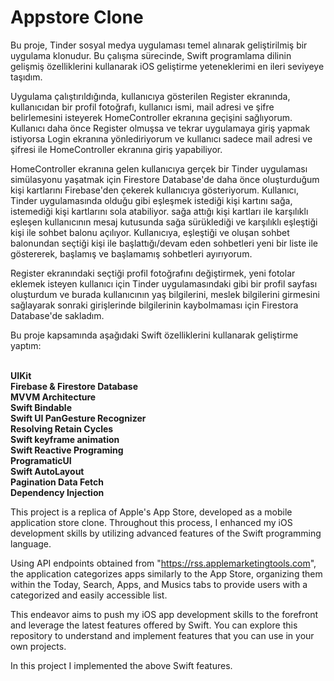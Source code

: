 
# Appstore Clone


Bu proje, Tinder sosyal medya uygulaması temel alınarak geliştirilmiş bir uygulama klonudur. Bu çalışma sürecinde, Swift programlama dilinin gelişmiş özelliklerini kullanarak iOS geliştirme yeteneklerimi en ileri seviyeye taşıdım.

Uygulama çalıştırıldığında, kullanıcıya gösterilen Register ekranında, kullanıcıdan bir profil fotoğrafı, kullanıcı ismi, mail adresi ve şifre belirlemesini isteyerek HomeController ekranına geçişini sağlıyorum.
Kullanıcı daha önce Register olmuşsa ve tekrar uygulamaya giriş yapmak istiyorsa Login ekranına yönlediriyorum ve kullanıcı sadece mail adresi ve şifresi ile HomeController ekranına giriş yapabiliyor.


HomeController ekranına gelen kullanıcıya gerçek bir Tinder uygulaması simülasyonu yaşatmak için Firestore Database'de daha önce oluşturduğum kişi kartlarını Firebase'den çekerek kullanıcıya gösteriyorum.
Kullanıcı, Tinder uygulamasında olduğu gibi eşleşmek istediği kişi kartını sağa, istemediği kişi kartlarını sola atabiliyor. sağa attığı kişi kartları ile karşılıklı eşleşen kullanıcının mesaj kutusunda sağa sürüklediği ve karşılıklı eşleştiği kişi ile sohbet balonu açılıyor.
Kullanıcıya, eşleştiği ve oluşan sohbet balonundan seçtiği kişi ile başlattığı/devam eden sohbetleri yeni bir liste ile göstererek, başlamış ve başlamamış sohbetleri ayırıyorum.


Register ekranındaki seçtiği profil fotoğrafını değiştirmek, yeni fotolar eklemek isteyen kullanıcı için Tinder uygulamasındaki gibi bir profil sayfası oluşturdum ve burada kullanıcının yaş bilgilerini, meslek bilgilerini girmesini sağlayarak sonraki girişlerinde bilgilerinin kaybolmaması için Firestora Database'de sakladım.


Bu proje kapsamında aşağıdaki Swift özelliklerini kullanarak geliştirme yaptım:

<br/>**UIKit**
<br/>**Firebase & Firestore Database**
<br/>**MVVM Architecture**
<br/>**Swift Bindable**
<br/>**Swift UI PanGesture Recognizer**
<br/>**Resolving Retain Cycles**
<br/>**Swift keyframe animation**
<br/>**Swift Reactive Programing**
<br/>**ProgramaticUI**
<br/>**Swift AutoLayout**
<br/>**Pagination Data Fetch**
<br/>**Dependency Injection**

This project is a replica of Apple's App Store, developed as a mobile application store clone. Throughout this process, I enhanced my iOS development skills by utilizing advanced features of the Swift programming language.

Using API endpoints obtained from "https://rss.applemarketingtools.com", the application categorizes apps similarly to the App Store, organizing them within the Today, Search, Apps, and Musics tabs to provide users with a categorized and easily accessible list.

This endeavor aims to push my iOS app development skills to the forefront and leverage the latest features offered by Swift. You can explore this repository to understand and implement features that you can use in your own projects.

In this project I implemented the above Swift features.
